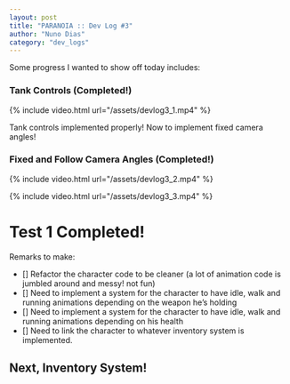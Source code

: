 ```yaml
---
layout: post
title: "PARANOIA :: Dev Log #3"
author: "Nuno Dias"
category: "dev_logs"
---
```

Some progress I wanted to show off today includes:

### Tank Controls (Completed!)

{% include video.html url="/assets/devlog3_1.mp4" %}

Tank controls implemented properly! Now to implement fixed camera angles!

### Fixed and Follow Camera Angles (Completed!)

{% include video.html url="/assets/devlog3_2.mp4" %}

{% include video.html url="/assets/devlog3_3.mp4" %}

# Test 1 Completed!

Remarks to make:

- [] Refactor the character code to be cleaner (a lot of animation code is jumbled around and messy! not fun)
- [] Need to implement a system for the character to have idle, walk and running animations depending on the weapon he’s holding
- [] Need to implement a system for the character to have idle, walk and running animations depending on his health
- [] Need to link the character to whatever inventory system is implemented.

## Next, Inventory System!
